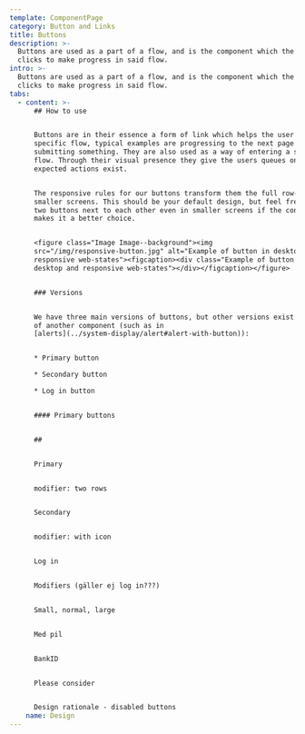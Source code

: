 ```yaml
---
template: ComponentPage
category: Button and Links
title: Buttons
description: >-
  Buttons are used as a part of a flow, and is the component which the user
  clicks to make progress in said flow.
intro: >-
  Buttons are used as a part of a flow, and is the component which the user
  clicks to make progress in said flow.
tabs:
  - content: >-
      ## How to use


      Buttons are in their essence a form of link which helps the user through a
      specific flow, typical examples are progressing to the next page or
      submitting something. They are also used as a way of entering a specific
      flow. Through their visual presence they give the users queues on what
      expected actions exist.


      The responsive rules for our buttons transform them the full row-width in
      smaller screens. This should be your default design, but feel free to put
      two buttons next to each other even in smaller screens if the context
      makes it a better choice. 


      <figure class="Image Image--background"><img
      src="/img/responsive-button.jpg" alt="Example of button in desktop and
      responsive web-states"><figcaption><div class="Example of button in
      desktop and responsive web-states"></div></figcaption></figure>


      ### Versions


      We have three main versions of buttons, but other versions exist as part
      of another component (such as in
      [alerts](../system-display/alert#alert-with-button)):


      * Primary button

      * Secondary button

      * Log in button


      #### Primary buttons


      ## 


      Primary


      modifier: two rows


      Secondary


      modifier: with icon


      Log in


      Modifiers (gäller ej log in???)


      Small, normal, large


      Med pil


      BankID 


      Please consider


      Design rationale - disabled buttons
    name: Design
---
```


